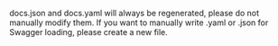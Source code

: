 docs.json and docs.yaml will always be regenerated, please do not manually modify them.
If you want to manually write .yaml or .json for Swagger loading, please create a new file.